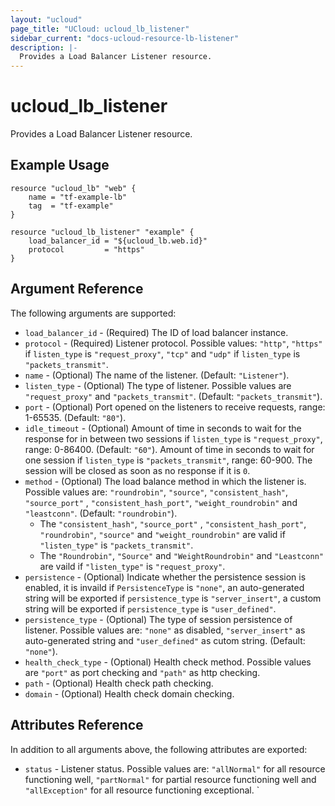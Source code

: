 ```yaml
---
layout: "ucloud"
page_title: "UCloud: ucloud_lb_listener"
sidebar_current: "docs-ucloud-resource-lb-listener"
description: |-
  Provides a Load Balancer Listener resource.
---
```


# ucloud_lb_listener

Provides a Load Balancer Listener resource.

## Example Usage

```hcl
resource "ucloud_lb" "web" {
    name = "tf-example-lb"
    tag  = "tf-example"
}

resource "ucloud_lb_listener" "example" {
    load_balancer_id = "${ucloud_lb.web.id}"
    protocol         = "https"
}
```

## Argument Reference

The following arguments are supported:

* `load_balancer_id` - (Required) The ID of load balancer instance.
* `protocol` - (Required) Listener protocol. Possible values: `"http"`, `"https"` if `listen_type` is `"request_proxy"`, `"tcp"` and `"udp"` if `listen_type` is `"packets_transmit"`.
* `name` - (Optional) The name of the listener. (Default: `"Listener"`).
* `listen_type` - (Optional) The type of listener. Possible values are `"request_proxy"` and `"packets_transmit"`. (Default: `"packets_transmit"`).
* `port` - (Optional) Port opened on the listeners to receive requests, range: 1-65535. (Default: `"80"`).
* `idle_timeout` - (Optional) Amount of time in seconds to wait for the response for in between two sessions if `listen_type` is `"request_proxy"`, range: 0-86400. (Default: `"60"`). Amount of time in seconds to wait for one session if `listen_type` is `"packets_transmit"`, range: 60-900. The session will be closed as soon as no response if it is `0`.
* `method` - (Optional) The load balance method in which the listener is. Possible values are: `"roundrobin"`, `"source"`, `"consistent_hash"`, `"source_port"` , `"consistent_hash_port"`, `"weight_roundrobin"` and `"leastconn"`. (Default: `"roundrobin"`).
    - The `"consistent_hash"`, `"source_port"` , `"consistent_hash_port"`, `"roundrobin"`, `"source"` and `"weight_roundrobin"` are valid if `"listen_type"` is `"packets_transmit"`.
    - The `"Roundrobin"`, `"Source"` and `"WeightRoundrobin"` and `"Leastconn"` are vaild if `"listen_type"` is `"request_proxy"`.
* `persistence` - (Optional) Indicate whether the persistence session is enabled, it is invaild if `PersistenceType` is `"none"`, an auto-generated string will be exported if `persistence_type` is `"server_insert"`, a custom string will be exported if `persistence_type` is `"user_defined"`.
* `persistence_type` - (Optional) The type of session persistence of listener. Possible values are: `"none"` as disabled, `"server_insert"` as auto-generated string and `"user_defined"` as cutom string. (Default: `"none"`).
* `health_check_type` - (Optional) Health check method. Possible values are `"port"` as port checking and `"path"` as http checking.
* `path` - (Optional) Health check path checking.
* `domain` - (Optional) Health check domain checking.

## Attributes Reference

In addition to all arguments above, the following attributes are exported:

* `status` - Listener status. Possible values are: `"allNormal"` for all resource functioning well, `"partNormal"` for partial resource functioning well and `"allException"` for all resource functioning exceptional.
`